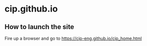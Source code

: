# cip.github.io

## How to launch the site

Fire up a browser and go to https://cip-eng.github.io/cip_home.html


